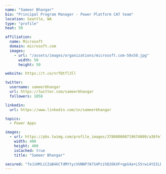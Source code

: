 ```yaml
---
name: "Sameer Bhangar"
bio: "Principal Program Manager - Power Platform CAT team"
location: Seattle, WA
type: "profile"
heat: 50

affiliation:
  name: Microsoft
  domain: microsoft.com
  images:
    - url: "/assets/images/organizations/microsoft.com-50x50.jpg"
      width: 50
      height: 50

website: https://t.co/nrTQtfl3ll

twitter:
  username: sameerbhangar
  url: https://twitter.com/sameerbhangar
  followers: 1058

linkedin:
  url: https://www.linkedin.com/in/sameerbhangar

topics:
  - Power Apps

images:
  - url: https://pbs.twimg.com/profile_images/378800000719674009/a36fe7ddfab1778b76e5793772e43798_400x400.jpeg
    width: 400
    height: 400
    isCached: true
    title: "Sameer Bhangar"

secured: "feJiHMiiCZaB4kCTdMYtycVUNNP7A7S4PzihD2OkXF+qpG4a+L55rwi4tEILDg+7yWoI/00EDKDFtTxU3NbDCQuShLKAL0v8va6AuGDhSpbnDhzCkXcEmXDoUIVEjAh4v8CSS4m30Izh0qyHR7Nu7GylNiapijkcn9gEl3jXRIm12zpqtrLOI11zpenTHbqTaWgU0oe41BL5QweW4UMGVI8mPkDrDpagswLnQOFiaKf1tEFU9oZe/PDRxXxYS7b9AMIkUitHSnVGFlKom//TVua0of1NmIq3np6YxuvY0d3tD39TJR72DYLXbBywgFotV/k6uQjb4Iz2/RhfVu7lk8VGqZbgRygj1bFj9U+dGa8SP8PhjHM3A9Los8kRGWxUhfM740I53KtC75KmD+vF+wKUfIEba52AVogW4Ift1cE=;LsWm+sMtEGMTr4KYGcNVmA=="
---
```



